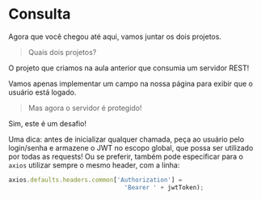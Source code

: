 # Consulta

Agora que você chegou até aqui, vamos juntar os dois projetos.

>  Quais dois projetos?

O projeto que criamos na aula anterior que consumia um servidor REST!

Vamos apenas implementar um campo na nossa página para exibir que o usuário está logado.

> Mas agora o servidor é protegido!

Sim, este é um desafio!

Uma dica: antes de inicializar qualquer chamada, peça ao usuário pelo login/senha e armazene o JWT no escopo global, que possa ser utilizado por todas as requests! Ou se preferir, também pode especificar para o `axios` utilizar sempre o mesmo header, com a linha:

```js
axios.defaults.headers.common['Authorization'] = 
                                'Bearer ' + jwtToken);
```

